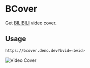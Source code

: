 # BCover

Get [BILIBILI](https://bilibili.com) video cover.

## Usage

```bash
https://bcover.deno.dev?bvid=<bvid>
```

![Video Cover](https://bcover.deno.dev/?bvid=BV117411r7R1)

